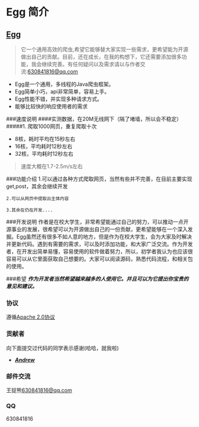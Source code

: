 Egg 简介
=====
## [Egg](https://github.com/wangduoxiong/Egg)
>它一个通用高效的爬虫,希望它能够替大家实现一些需求，更希望能为开源做出自己的贡献。目前，还在成长，在我的构想下，它还需要添加很多功能，我会继续完善。有任何疑问以及需求请以与作者交流:630841816@qq.com

- Egg是一个通用，多线程的Java爬虫框架。
- Egg简单小巧，api非常简单，容易上手。
- Egg性能不错，并实现多种请求方式。
- 能够比较快的响应使用者的需求

###速度说明
####实测数据，在20M无线网下（隔了堵墙，所以会不稳定）
#####1. 爬取1000网页，重复爬取十次
- 8核，耗时平均在15秒左右
- 16核，平均耗时12秒左右
- 32核，平均耗时12秒左右

>速度大概在1.7-2.5m/s左右

###功能介绍
    1.可以通过各种方式爬取网页，当然有些并不完善，在目前主要实现get,post，其余会继续开发

    2.可以从网页中提取出主体内容

    3.其余在仍在开发....

###开发说明
作者是在校大学生，非常希望能通过自己的努力，可以推动一点开源事业的发展，很希望可以为开源做出自己的一份贡献，更希望能够在一个深入发掘。Egg虽然还有很多不如人意的地方，但是作为在校大学生，会为大家及时解决并更新代码。遇到有需要的需求，可以及时添加功能，和大家广泛交流。作为开发者，在开发出简单易懂，容易使用的软件做着努力，所以，初学者我认为也应该很容易可以从它里面获取自己想要的。大家可以阅读源码，熟悉代码流程，和相关包的使用。

###希望
 ***作为开发者当然希望越来越多的人使用它。并且可以为它提出你宝贵的意见和建议。***

### 协议
遵循[Apache 2.0协议](http://opensource.org/licenses/Apache-2.0)

### 贡献者
向下面提交过代码的同学表示感谢(哈哈，就我啦)

* ***[Andrew](http://www.github.com/wangduoxiong)***

### 邮件交流
王捉熊[630841816@qq.com]()

### QQ
630841816
